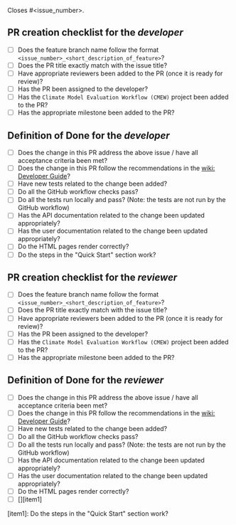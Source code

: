 Closes #<issue_number>.

## PR creation checklist for the _developer_

- [ ] Does the feature branch name follow the format `<issue_number>_<short_description_of_feature>`?
- [ ] Does the PR title exactly match with the issue title?
- [ ] Have appropriate reviewers been added to the PR (once it is ready for review)?
- [ ] Has the PR been assigned to the developer?
- [ ] Has the `Climate Model Evaluation Workflow (CMEW)` project been added to the PR?
- [ ] Has the appropriate milestone been added to the PR?

## Definition of Done for the _developer_

- [ ] Does the change in this PR address the above issue / have all acceptance criteria been met?
- [ ] Does the change in this PR follow the recommendations in the [wiki: Developer Guide](https://github.com/MetOffice/CMEW/wiki/Developer-Guide)?
- [ ] Have new tests related to the change been added?
- [ ] Do all the GitHub workflow checks pass?
- [ ] Do all the tests run locally and pass? (Note: the tests are not run by the GitHub workflow)
- [ ] Has the API documentation related to the change been updated appropriately?
- [ ] Has the user documentation related to the change been updated appropriately?
- [ ] Do the HTML pages render correctly?
- [ ] Do the steps in the "Quick Start" section work?

## PR creation checklist for the _reviewer_

- [ ] Does the feature branch name follow the format `<issue_number>_<short_description_of_feature>`?
- [ ] Does the PR title exactly match with the issue title?
- [ ] Have appropriate reviewers been added to the PR (once it is ready for review)?
- [ ] Has the PR been assigned to the developer?
- [ ] Has the `Climate Model Evaluation Workflow (CMEW)` project been added to the PR?
- [ ] Has the appropriate milestone been added to the PR?

## Definition of Done for the _reviewer_

- [ ] Does the change in this PR address the above issue / have all acceptance criteria been met?
- [ ] Does the change in this PR follow the recommendations in the [wiki: Developer Guide](https://github.com/MetOffice/CMEW/wiki/Developer-Guide)?
- [ ] Have new tests related to the change been added?
- [ ] Do all the GitHub workflow checks pass?
- [ ] Do all the tests run locally and pass? (Note: the tests are not run by the GitHub workflow)
- [ ] Has the API documentation related to the change been updated appropriately?
- [ ] Has the user documentation related to the change been updated appropriately?
- [ ] Do the HTML pages render correctly?
- [ ] [][item1]

[item1]: Do the steps in the "Quick Start" section work?
